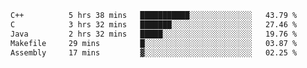 <!--START_SECTION:waka-->

```txt
C++          5 hrs 38 mins   ███████████░░░░░░░░░░░░░░   43.79 %
C            3 hrs 32 mins   ███████░░░░░░░░░░░░░░░░░░   27.46 %
Java         2 hrs 32 mins   █████░░░░░░░░░░░░░░░░░░░░   19.76 %
Makefile     29 mins         █░░░░░░░░░░░░░░░░░░░░░░░░   03.87 %
Assembly     17 mins         ▓░░░░░░░░░░░░░░░░░░░░░░░░   02.25 %
```

<!--END_SECTION:waka-->
